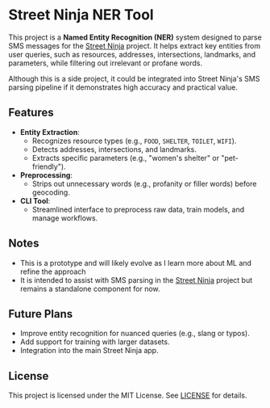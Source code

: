 # Street Ninja NER Tool

This project is a **Named Entity Recognition (NER)** system designed to parse SMS messages for the [Street Ninja](https://github.com/FirstFlush/street_ninja/) project. It helps extract key entities from user queries, such as resources, addresses, intersections, landmarks, and parameters, while filtering out irrelevant or profane words.

Although this is a side project, it could be integrated into Street Ninja's SMS parsing pipeline if it demonstrates high accuracy and practical value.


## Features

- **Entity Extraction**:
  - Recognizes resource types (e.g., `FOOD`, `SHELTER`, `TOILET`, `WIFI`).
  - Detects addresses, intersections, and landmarks.
  - Extracts specific parameters (e.g., "women's shelter" or "pet-friendly").
- **Preprocessing**:
  - Strips out unnecessary words (e.g., profanity or filler words) before geocoding.
- **CLI Tool**:
  - Streamlined interface to preprocess raw data, train models, and manage workflows.


## Notes

- This is a prototype and will likely evolve as I learn more about ML and refine the approach
- It is intended to assist with SMS parsing in the [Street Ninja](https://github.com/FirstFlush/street_ninja/) project but remains a standalone component for now.


## Future Plans

- Improve entity recognition for nuanced queries (e.g., slang or typos).
- Add support for training with larger datasets.
- Integration into the main Street Ninja app.


## License

This project is licensed under the MIT License. See [LICENSE](../LICENSE) for details.
